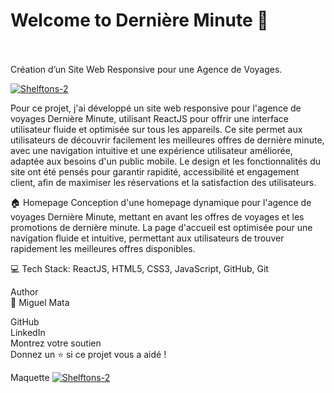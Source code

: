 # Welcome to Dernière Minute 👋
<br/>
<br/>
Création d’un Site Web Responsive pour une Agence de Voyages.

<a href="https://ik.imagekit.io/"><img src="https://ik.imagekit.io/logoMGM/Derni%C3%A8reMinute/Dernie%CC%80re%20Minute.png?updatedAt=1726726573824" alt="Shelftons-2" border="0"></a>

Pour ce projet, j'ai développé un site web responsive pour l'agence de voyages Dernière Minute, utilisant ReactJS pour offrir une interface utilisateur fluide et optimisée sur tous les appareils. Ce site permet aux utilisateurs de découvrir facilement les meilleures offres de dernière minute, avec une navigation intuitive et une expérience utilisateur améliorée, adaptée aux besoins d'un public mobile. Le design et les fonctionnalités du site ont été pensés pour garantir rapidité, accessibilité et engagement client, afin de maximiser les réservations et la satisfaction des utilisateurs.

🏠 Homepage
Conception d'une homepage dynamique pour l'agence de voyages Dernière Minute, mettant en avant les offres de voyages et les promotions de dernière minute. La page d'accueil est optimisée pour une navigation fluide et intuitive, permettant aux utilisateurs de trouver rapidement les meilleures offres disponibles.

💻 Tech Stack:
ReactJS, HTML5, CSS3, JavaScript, GitHub, Git

Author
<br/>
👤 Miguel Mata

GitHub
<br/>
LinkedIn
<br/>
Montrez votre soutien
<br/>
Donnez un ⭐️ si ce projet vous a aidé !

Maquette
<a href="https://ik.imagekit.io/"><img src="https://ik.imagekit.io/logoMGM/Derni%C3%A8reMinute/Maquette%20Dernie%CC%80re%20Minute.png?updatedAt=1727190831379" alt="Shelftons-2" border="0"></a>


